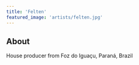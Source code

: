 ```yaml
---
title: 'Felten'
featured_image: 'artists/felten.jpg'
---
```


## About

House producer from Foz do Iguaçu, Paraná, Brazil
